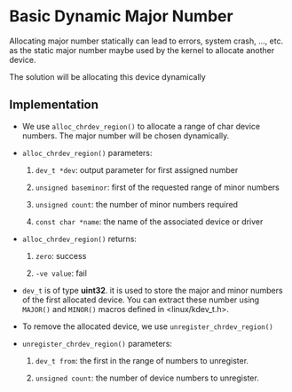 # Basic Dynamic Major Number

Allocating major number statically can lead to errors, system crash, ..., etc. as the static major number maybe used by the kernel to allocate another device.

The solution will be allocating this device dynamically

## Implementation

- We use `alloc_chrdev_region()` to allocate a range of char device numbers. The major number will be chosen dynamically.

- `alloc_chrdev_region()` parameters:

    1. `dev_t *dev`: output parameter for first assigned number

    2. `unsigned baseminor`: first of the requested range of minor numbers

    3. `unsigned count`: the number of minor numbers required

    4. `const char *name`: the name of the associated device or driver

- `alloc_chrdev_region()` returns:

    1. `zero`: success

    2. `-ve value`: fail

- `dev_t` is of type **uint32**. it is used to store the major and minor numbers of the first allocated device. You can extract these number using `MAJOR()` and `MINOR()` macros defined in <linux/kdev_t.h>.

- To remove the allocated device, we use `unregister_chrdev_region()`

- `unregister_chrdev_region()` parameters:

    1. `dev_t from`: the first in the range of numbers to unregister.

    2. `unsigned count`: the number of device numbers to unregister.